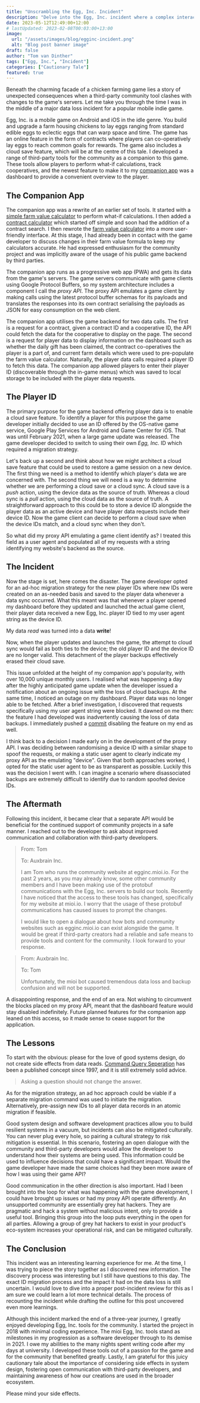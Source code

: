 ```yaml
---
title: "Unscrambling the Egg, Inc. Incident"
description: "Delve into the Egg, Inc. incident where a complex interaction with a community tool leads to an unforgettable saga and the end of the mioi Egg, Inc. companion app."
date: 2023-05-12T12:49:00+12:00
# lastUpdated: 2023-02-08T00:03:00+13:00
image:
  url: "/assets/images/blog/egginc-incident.png"
  alt: "Blog post banner image"
draft: false
author: "Tom van Dinther"
tags: ["Egg, Inc.", "Incident"]
categories: ["Cautionary Tale"]
featured: true
---
```

Beneath the charming facade of a chicken farming game lies a story of unexpected consequences when a third-party community tool clashes with changes to the game's servers. Let me take you through the time I was in the middle of a major data loss incident for a popular mobile indie game.

Egg, Inc. is a mobile game on Android and iOS in the idle genre. You build and upgrade a farm housing chickens to lay eggs ranging from standard edible eggs to eclectic eggs that can warp space and time. The game has an online feature in the form of contracts where players can co-operatively lay eggs to reach common goals for rewards. The game also includes a cloud save feature, which will be at the centre of this tale. I developed a range of third-party tools for the community as a companion to this game. These tools allow players to perform what-if calculations, track cooperatives, and the newest feature to make it to my [companion app](https://egginc.mioi.io) was a dashboard to provide a convenient overview to the player.

## The Companion App

The companion app was a rewrite of an earlier set of tools. It started with a [simple farm value calculator](https://mioi.io/projects/egginc-farmvalue-simple/) to perform what-if calculations. I then added a [contract calculator](https://mioi.io/projects/egginc-contract/) which started off simple and soon had the addition of a contract search. I then rewrote the [farm value calculator](https://mioi.io/projects/egginc-farmvalue/) into a more user-friendly interface. At this stage, I had already been in contact with the game developer to discuss changes in their farm value formula to keep my calculators accurate. He had expressed enthusiasm for the community project and was implicitly aware of the usage of his public game backend by third parties.

The companion app runs as a progressive web app (PWA) and gets its data from the game's servers. The game servers communicate with game clients using Google Protocol Buffers, so my system architecture includes a component I call the *proxy API*. The proxy API emulates a game client by making calls using the latest protocol buffer schemas for its payloads and translates the responses into its own contract serialising the payloads as JSON for easy consumption on the web client.

The companion app utilises the game backend for two data calls. The first is a request for a contract, given a contract ID and a cooperative ID, the API could fetch the data for the cooperative to display on the page. The second is a request for player data to display information on the dashboard such as whether the daily gift has been claimed, the contract co-operatives the player is a part of, and current farm details which were used to pre-populate the farm value calculator. Naturally, the player data calls required a player ID to fetch this data. The companion app allowed players to enter their player ID (discoverable through the in-game menus) which was saved to local storage to be included with the player data requests.

## The Player ID

The primary purpose for the game backend offering player data is to enable a cloud save feature. To identify a player for this purpose the game developer initially decided to use an ID offered by the OS-native game service, Google Play Services for Android and Game Center for iOS. That was until February 2021, when a large game update was released. The game developer decided to switch to using their own *Egg, Inc.* ID which required a migration strategy.

Let's back up a second and think about how we might architect a cloud save feature that could be used to restore a game session on a new device. The first thing we need is a method to identify which player's data we are concerned with. The second thing we will need is a way to determine whether we are performing a cloud save or a cloud sync. A cloud save is a *push* action, using the device data as the source of truth. Whereas a cloud sync is a *pull* action, using the cloud data as the source of truth. A straightforward approach to this could be to store a device ID alongside the player data as an active device and have player data requests include their device ID. Now the game client can decide to perform a cloud save when the device IDs match, and a cloud sync when they don't.

So what did my proxy API emulating a game client identify as? I treated this field as a user agent and populated all of my requests with a string identifying my website's backend as the source.

## The Incident

Now the stage is set, here comes the disaster. The game developer opted for an ad-hoc migration strategy for the new player IDs where new IDs were created on an as-needed basis and saved to the player data whenever a data sync occurred. What this meant was that whenever a player opened my dashboard before they updated and launched the actual game client, their player data received a new Egg, Inc. player ID tied to my user agent string as the device ID.

My data *read* was turned into a data **write**!

Now, when the player updates and launches the game, the attempt to cloud sync would fail as both ties to the device; the old player ID and the device ID are no longer valid. This detachment of the player backups effectively erased their cloud save.

This issue unfolded at the height of my companion app's popularity, with over 10,000 unique monthly users. I realised what was happening a day after the highly anticipated game update when the developer issued a notification about an ongoing issue with the loss of cloud backups. At the same time, I noticed an outage on my dashboard. Player data was no longer able to be fetched. After a brief investigation, I discovered that requests specifically using my user agent string were blocked. It dawned on me then: the feature I had developed was inadvertently causing the loss of data backups. I immediately pushed a [commit](https://github.com/tvandinther/mioi_egginc_app/commit/cea8a8152f274490b2bdaab4ec12cc566d33526e) disabling the feature on my end as well.

I think back to a decision I made early on in the development of the proxy API. I was deciding between randomising a device ID with a similar shape to spoof the requests, or making a static user agent to clearly indicate my proxy API as the emulating "device". Given that both approaches worked, I opted for the static user agent to be as transparent as possible. Luckily this was the decision I went with. I can imagine a scenario where disassociated backups are extremely difficult to identify due to random spoofed device IDs.

## The Aftermath

Following this incident, it became clear that a separate API would be beneficial for the continued support of community projects in a safe manner. I reached out to the developer to ask about improved communication and collaboration with third-party developers.

> From: Tom
> 
> To: Auxbrain Inc.
> 
> I am Tom who runs the community website at egginc.mioi.io. For the past 2 years, as you may already know, some other community members and I have been making use of the protobuf communications with the Egg, Inc. servers to build our tools. Recently I have noticed that the access to these tools has changed, specifically for my website at mioi.io. I worry that the usage of these protobuf communications has caused issues to prompt the changes.
> 
> I would like to open a dialogue about how bots and community websites such as egginc.mioi.io can exist alongside the game. It would be great if third-party creators had a reliable and safe means to provide tools and content for the community. I look forward to your response.

> From: Auxbrain Inc.
>
> To: Tom
>
> Unfortunately, the mioi bot caused tremendous data loss and backup confusion and will not be supported.

A disappointing response, and the end of an era. Not wishing to circumvent the blocks placed on my proxy API, meant that the dashboard feature would stay disabled indefinitely. Future planned features for the companion app leaned on this access, so it made sense to cease support for the application.

## The Lessons

To start with the obvious: please for the love of good systems design, do not create side effects from data reads. [Command Query Seperation](https://en.wikipedia.org/wiki/Command%E2%80%93query_separation) has been a published concept since 1997, and it is still extremely solid advice.

> Asking a question should not change the answer.

As for the migration strategy, an ad hoc approach could be viable if a separate migration command was used to initiate the migration. Alternatively, pre-assign new IDs to all player data records in an atomic migration if feasible.

Good system design and software development practices allow you to build resilient systems in a vacuum, but incidents can also be mitigated culturally. You can never plug every hole, so pairing a cultural strategy to risk mitigation is essential. In this scenario, fostering an open dialogue with the community and third-party developers would allow the developer to understand how their systems are being used. This information could be used to influence decisions that could have a significant impact. Would the game developer have made the same choices had they been more aware of how I was using their game API?

Good communication in the other direction is also important. Had I been brought into the loop for what was happening with the game development, I could have brought up issues or had my proxy API operate differently. An unsupported community are essentially grey hat hackers. They are pragmatic and hack a system without malicious intent, only to provide a useful tool. Bringing this group into the loop puts everything in the open for all parties. Allowing a group of grey hat hackers to exist in your product's eco-system increases your operational risk, and can be mitigated culturally.

## The Conclusion

This incident was an interesting learning experience for me. At the time, I was trying to piece the story together as I discovered new information. The discovery process was interesting but I still have questions to this day. The exact ID migration process and the impact it had on the data loss is still uncertain. I would love to dive into a proper post-incident review for this as I am sure we could learn a lot more technical details. The process of recounting the incident while drafting the outline for this post uncovered even more learnings.

Although this incident marked the end of a three-year journey, I greatly enjoyed developing Egg, Inc. tools for the community. I started the project in 2018 with minimal coding experience. The mioi Egg, Inc. tools stand as milestones in my progression as a software developer through to its demise in 2021. I owe my abilities to the many nights spent writing code after my days at university. I developed these tools out of a passion for the game and for the community that benefited greatly. Lastly, I am grateful for this juicy cautionary tale about the importance of considering side effects in system design, fostering open communication with third-party developers, and maintaining awareness of how our creations are used in the broader ecosystem.

Please mind your side effects.